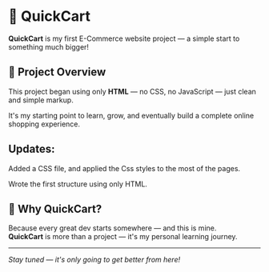 # 🛒 QuickCart

**QuickCart** is my first E-Commerce website project — a simple start to something much bigger!

## 🚀 Project Overview

This project began using only **HTML** — no CSS, no JavaScript — just clean and simple markup.

It's my starting point to learn, grow, and eventually build a complete online shopping experience.

## Updates:


Added a CSS file, and applied the Css styles to the most of the pages.

Wrote the first structure using only HTML.

## 📌 Why QuickCart?

Because every great dev starts somewhere — and this is mine.  
**QuickCart** is more than a project — it's my personal learning journey.

---

_Stay tuned — it's only going to get better from here!_
